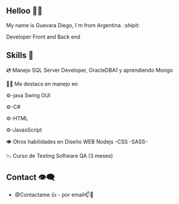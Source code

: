 ## Helloo :wave::wave:
My name is Guevara Diego, I´m from Argentina. :shipit:

Developer Front and Back end

## Skills :speech_balloon:

:cd: Manejo SQL Server Developer, OracleDBA1 y aprendiendo Mongo

:technologist: Me destaco en manejo en

:gear:-java Swing GUI

:gear:-C#

:gear:-HTML

:gear:-JavasScript

:eye: Otros habilidades en Diseño WEB Nodejs -CSS -SASS-

:chart_with_downwards_trend: Curso de Testing Software QA (3 meses)

## Contact :eye_speech_bubble:
- @Contactame :+1: - por email📫:call_me_hand:


<!---
Diebut/Diebut is a ✨ special ✨ repository because its `README.md` (this file) appears on your GitHub profile.
You can click the Preview link to take a look at your changes.
--->
